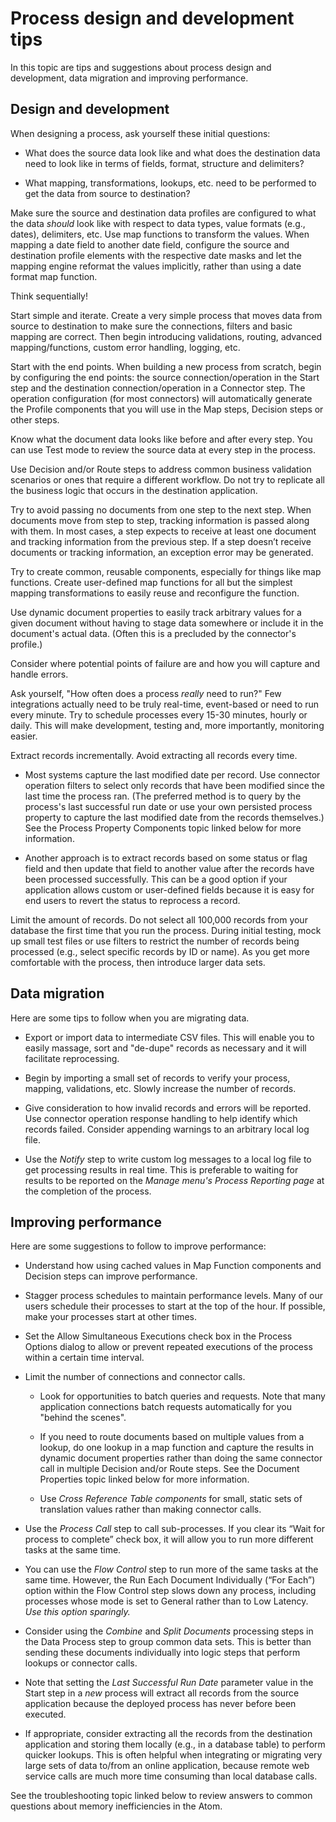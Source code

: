 # Process design and development tips

<head>
  <meta name="guidename" content="Integration"/>
  <meta name="context" content="GUID-f9c8f5ed-dd9d-48a8-b0e4-47e5d6762c4f"/>
</head>


In this topic are tips and suggestions about process design and development, data migration and improving performance.

## Design and development

When designing a process, ask yourself these initial questions:

-   What does the source data look like and what does the destination data need to look like in terms of fields, format, structure and delimiters?

-   What mapping, transformations, lookups, etc. need to be performed to get the data from source to destination?


Make sure the source and destination data profiles are configured to what the data *should* look like with respect to data types, value formats \(e.g., dates\), delimiters, etc. Use map functions to transform the values. When mapping a date field to another date field, configure the source and destination profile elements with the respective date masks and let the mapping engine reformat the values implicitly, rather than using a date format map function.

Think sequentially!

Start simple and iterate. Create a very simple process that moves data from source to destination to make sure the connections, filters and basic mapping are correct. Then begin introducing validations, routing, advanced mapping/functions, custom error handling, logging, etc.

Start with the end points. When building a new process from scratch, begin by configuring the end points: the source connection/operation in the Start step and the destination connection/operation in a Connector step. The operation configuration \(for most connectors\) will automatically generate the Profile components that you will use in the Map steps, Decision steps or other steps.

Know what the document data looks like before and after every step. You can use Test mode to review the source data at every step in the process.

Use Decision and/or Route steps to address common business validation scenarios or ones that require a different workflow. Do not try to replicate all the business logic that occurs in the destination application.

Try to avoid passing no documents from one step to the next step. When documents move from step to step, tracking information is passed along with them. In most cases, a step expects to receive at least one document and tracking information from the previous step. If a step doesn’t receive documents or tracking information, an exception error may be generated.

Try to create common, reusable components, especially for things like map functions. Create user-defined map functions for all but the simplest mapping transformations to easily reuse and reconfigure the function.

Use dynamic document properties to easily track arbitrary values for a given document without having to stage data somewhere or include it in the document's actual data. \(Often this is a precluded by the connector's profile.\)

Consider where potential points of failure are and how you will capture and handle errors.

Ask yourself, "How often does a process *really* need to run?" Few integrations actually need to be truly real-time, event-based or need to run every minute. Try to schedule processes every 15-30 minutes, hourly or daily. This will make development, testing and, more importantly, monitoring easier.

Extract records incrementally. Avoid extracting all records every time.

-   Most systems capture the last modified date per record. Use connector operation filters to select only records that have been modified since the last time the process ran. \(The preferred method is to query by the process's last successful run date or use your own persisted process property to capture the last modified date from the records themselves.\) See the Process Property Components topic linked below for more information.

-   Another approach is to extract records based on some status or flag field and then update that field to another value after the records have been processed successfully. This can be a good option if your application allows custom or user-defined fields because it is easy for end users to revert the status to reprocess a record.


Limit the amount of records. Do not select all 100,000 records from your database the first time that you run the process. During initial testing, mock up small test files or use filters to restrict the number of records being processed \(e.g., select specific records by ID or name\). As you get more comfortable with the process, then introduce larger data sets.

## Data migration

Here are some tips to follow when you are migrating data.

-   Export or import data to intermediate CSV files. This will enable you to easily massage, sort and "de-dupe" records as necessary and it will facilitate reprocessing.

-   Begin by importing a small set of records to verify your process, mapping, validations, etc. Slowly increase the number of records.

-   Give consideration to how invalid records and errors will be reported. Use connector operation response handling to help identify which records failed. Consider appending warnings to an arbitrary local log file.

-   Use the *Notify* step to write custom log messages to a local log file to get processing results in real time. This is preferable to waiting for results to be reported on the *Manage menu's Process Reporting page* at the completion of the process.


## Improving performance

Here are some suggestions to follow to improve performance:

-   Understand how using cached values in Map Function components and Decision steps can improve performance.

-   Stagger process schedules to maintain performance levels. Many of our users schedule their processes to start at the top of the hour. If possible, make your processes start at other times.

-   Set the Allow Simultaneous Executions check box in the Process Options dialog to allow or prevent repeated executions of the process within a certain time interval.

-   Limit the number of connections and connector calls.

    -   Look for opportunities to batch queries and requests. Note that many application connections batch requests automatically for you "behind the scenes".

    -   If you need to route documents based on multiple values from a lookup, do one lookup in a map function and capture the results in dynamic document properties rather than doing the same connector call in multiple Decision and/or Route steps. See the Document Properties topic linked below for more information.

    -   Use *Cross Reference Table components* for small, static sets of translation values rather than making connector calls.

-   Use the *Process Call* step to call sub-processes. If you clear its “Wait for process to complete” check box, it will allow you to run more different tasks at the same time.

-   You can use the *Flow Control* step to run more of the same tasks at the same time. However, the Run Each Document Individually \(“For Each”\) option within the Flow Control step slows down any process, including processes whose mode is set to General rather than to Low Latency. *Use this option sparingly.*

-   Consider using the *Combine* and *Split Documents* processing steps in the Data Process step to group common data sets. This is better than sending these documents individually into logic steps that perform lookups or connector calls.

-   Note that setting the *Last Successful Run Date* parameter value in the Start step in a *new* process will extract all records from the source application because the deployed process has never before been executed.

-   If appropriate, consider extracting all the records from the destination application and storing them locally \(e.g., in a database table\) to perform quicker lookups. This is often helpful when integrating or migrating very large sets of data to/from an online application, because remote web service calls are much more time consuming than local database calls.


See the troubleshooting topic linked below to review answers to common questions about memory inefficiencies in the Atom.